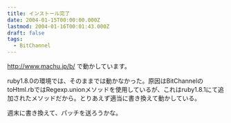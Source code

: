 ```yaml
---
title: インストール完了
date: 2004-01-15T00:00:00.000Z
lastmod: 2004-01-16T00:01:43.000Z
draft: false
tags:
  - BitChannel
---
```


<http://www.machu.jp/b/> で動かしています。

ruby1.8.0の環境では、そのままでは動かなかった。原因はBitChannelのtoHtml.rbではRegexp.unionメソッドを使用しているが、これはruby1.8.1にて追加されたメソッドだから。とりあえず適当に書き換えて動かしている。

週末に書き換えて、パッチを送ろうかな。
